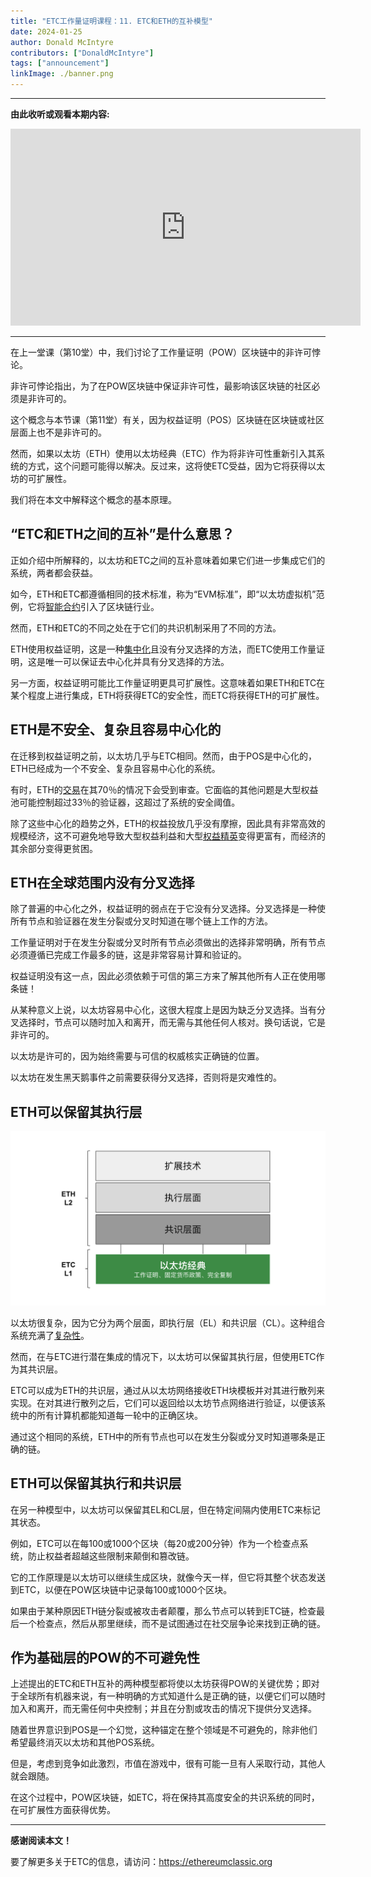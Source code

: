 ```yaml
---
title: "ETC工作量证明课程：11. ETC和ETH的互补模型"
date: 2024-01-25
author: Donald McIntyre
contributors: ["DonaldMcIntyre"]
tags: ["announcement"]
linkImage: ./banner.png
---
```


---
**由此收听或观看本期内容:**

<iframe width="560" height="315" src="https://www.youtube.com/embed/9pE8Q4bNqiM?si=iv6mDof1OXz5Wvxj" title="YouTube video player" frameborder="0" allow="accelerometer; autoplay; clipboard-write; encrypted-media; gyroscope; picture-in-picture; web-share" allowfullscreen></iframe>

---

在上一堂课（第10堂）中，我们讨论了工作量证明（POW）区块链中的非许可悖论。

非许可悖论指出，为了在POW区块链中保证非许可性，最影响该区块链的社区必须是非许可的。

这个概念与本节课（第11堂）有关，因为权益证明（POS）区块链在区块链或社区层面上也不是非许可的。

然而，如果以太坊（ETH）使用以太坊经典（ETC）作为将非许可性重新引入其系统的方式，这个问题可能得以解决。反过来，这将使ETC受益，因为它将获得以太坊的可扩展性。

我们将在本文中解释这个概念的基本原理。

## “ETC和ETH之间的互补”是什么意思？

正如介绍中所解释的，以太坊和ETC之间的互补意味着如果它们进一步集成它们的系统，两者都会获益。

如今，ETH和ETC都遵循相同的技术标准，称为“EVM标准”，即“以太坊虚拟机”范例，它将[智能合约](https://etherplan.com/ethereum-white-paper.pdf)引入了区块链行业。

然而，ETH和ETC的不同之处在于它们的共识机制采用了不同的方法。

ETH使用权益证明，这是一种[集中化](https://ethereumclassic.org/blog/2023-12-27-ethereum-classic-at-scale-is-decentralized-ethereum-is-centralized)且没有分叉选择的方法，而ETC使用工作量证明，这是唯一可以保证去中心化并具有分叉选择的方法。

另一方面，权益证明可能比工作量证明更具可扩展性。这意味着如果ETH和ETC在某个程度上进行集成，ETH将获得ETC的安全性，而ETC将获得ETH的可扩展性。

## ETH是不安全、复杂且容易中心化的

在迁移到权益证明之前，以太坊几乎与ETC相同。然而，由于POS是中心化的，ETH已经成为一个不安全、复杂且容易中心化的系统。

有时，ETH的[交易](https://ethereumclassic.org/blog/2023-02-22-ethereum-classic-is-censorship-resistant-ethereum-is-not)在其70％的情况下会受到审查。它面临的其他问题是大型权益池可能控制超过33％的验证器，这超过了系统的安全阈值。

除了这些中心化的趋势之外，ETH的权益投放几乎没有摩擦，因此具有非常高效的规模经济，这不可避免地导致大型权益利益和大型[权益精英](https://ethereumclassic.org/blog/2023-11-08-proof-of-stake-is-broken-because-of-its-incentives)变得更富有，而经济的其余部分变得更贫困。

## ETH在全球范围内没有分叉选择

除了普遍的中心化之外，权益证明的弱点在于它没有分叉选择。分叉选择是一种使所有节点和验证器在发生分裂或分叉时知道在哪个链上工作的方法。

工作量证明对于在发生分裂或分叉时所有节点必须做出的选择非常明确，所有节点必须遵循已完成工作最多的链，这是非常容易计算和验证的。

权益证明没有这一点，因此必须依赖于可信的第三方来了解其他所有人正在使用哪条链！

从某种意义上说，以太坊容易中心化，这很大程度上是因为缺乏分叉选择。当有分叉选择时，节点可以随时加入和离开，而无需与其他任何人核对。换句话说，它是非许可的。

以太坊是许可的，因为始终需要与可信的权威核实正确链的位置。

以太坊在发生黑天鹅事件之前需要获得分叉选择，否则将是灾难性的。

## ETH可以保留其执行层

![](./1-zh.png)

以太坊很复杂，因为它分为两个层面，即执行层（EL）和共识层（CL）。这种组合系统充满了[复杂性](https://www.lynalden.com/proof-of-stake/)。

然而，在与ETC进行潜在集成的情况下，以太坊可以保留其执行层，但使用ETC作为其共识层。

ETC可以成为ETH的共识层，通过从以太坊网络接收ETH块模板并对其进行散列来实现。在对其进行散列之后，它们可以返回给以太坊节点网络进行验证，以便该系统中的所有计算机都能知道每一轮中的正确区块。

通过这个相同的系统，ETH中的所有节点也可以在发生分裂或分叉时知道哪条是正确的链。

## ETH可以保留其执行和共识层

在另一种模型中，以太坊可以保留其EL和CL层，但在特定间隔内使用ETC来标记其状态。

例如，ETC可以在每100或1000个区块（每20或200分钟）作为一个检查点系统，防止权益者超越这些限制来颠倒和篡改链。

它的工作原理是以太坊可以继续生成区块，就像今天一样，但它将其整个状态发送到ETC，以便在POW区块链中记录每100或1000个区块。

如果由于某种原因ETH链分裂或被攻击者颠覆，那么节点可以转到ETC链，检查最后一个检查点，然后从那里继续，而不是试图通过在社交层争论来找到正确的链。

## 作为基础层的POW的不可避免性

上述提出的ETC和ETH互补的两种模型都将使以太坊获得POW的关键优势；即对于全球所有机器来说，有一种明确的方式知道什么是正确的链，以便它们可以随时加入和离开，而无需任何中央控制；并且在分割或攻击的情况下提供分叉选择。

随着世界意识到POS是一个幻觉，这种锚定在整个领域是不可避免的，除非他们希望最终消灭以太坊和其他POS系统。

但是，考虑到竞争如此激烈，市值在游戏中，很有可能一旦有人采取行动，其他人就会跟随。

在这个过程中，POW区块链，如ETC，将在保持其高度安全的共识系统的同时，在可扩展性方面获得优势。

---

**感谢阅读本文！**

要了解更多关于ETC的信息，请访问：https://ethereumclassic.org
